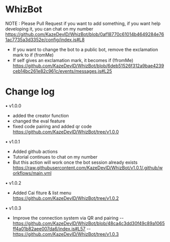 # WhizBot

NOTE : Please Pull Request if you want to add something, if you want help developing it, you can chat on my number  https://github.com/KazeDevID/WhizBot/blob/0af18770c61014b4649284e761ac7735a3d3352e/config/index.js#L8

- If you want to change the bot to a public bot, remove the exclamation mark to if (fromMe)
- If self gives an exclamation mark, it becomes if (!fromMe)
https://github.com/KazeDevID/WhizBot/blob/6deb51526f312a9bae4239ceb14bc261e82c961c/events/messages.js#L25

# Change log

• v1.0.0
- added the creator function
- changed the eval feature
- fixed code pairing and added qr code
https://github.com/KazeDevID/WhizBot/tree/v1.0.0

• v1.0.1
- Added github actions
- Tutorial continues to chat on my number
- But this action will work once the bot session already exists
https://raw.githubusercontent.com/KazeDevID/WhizBot/v1.0.1/.github/workflows/main.yml

• v1.0.2
- Added Cai fiture & list menu
https://github.com/KazeDevID/WhizBot/tree/v1.0.2

• v1.0.3
- Improve the connection system via QR and pairing
-- https://github.com/KazeDevID/WhizBot/blob/48ca4c3dd30f49c89a1065ff4a01b82aee007da6/index.js#L57
-- https://github.com/KazeDevID/WhizBot/tree/v1.0.3

